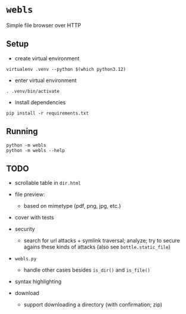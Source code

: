 # `webls`

Simple file browser over HTTP

## Setup

- create virtual environment
```
virtualenv .venv --python $(which python3.12)
```

- enter virtual environment
```
. .venv/bin/activate
```

- install dependencies
```
pip install -r requirements.txt
```

## Running

```
python -m webls
python -m webls --help
```

## TODO

- scrollable table in `dir.html`

- file preview:
  - based on mimetype (pdf, png, jpg, etc.)

- cover with tests

- security
  - search for url attacks + symlink traversal; analyze; try to secure agains
    these kinds of attacks (also see `bottle.static_file`)

- `webls.py`
  - handle other cases besides `is_dir()` and `is_file()`

- syntax highlighting

- download
  - support downloading a directory (with confirmation; zip)
